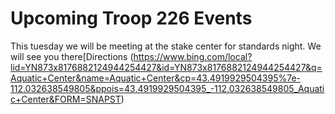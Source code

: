 # Upcoming Troop 226 Events
This tuesday we will be meeting at the stake center for standards night. We will see you there[Directions (https://www.bing.com/local?lid=YN873x8176882124944254427&id=YN873x8176882124944254427&q=Aquatic+Center&name=Aquatic+Center&cp=43.4919929504395%7e-112.032638549805&ppois=43.4919929504395_-112.032638549805_Aquatic+Center&FORM=SNAPST)
